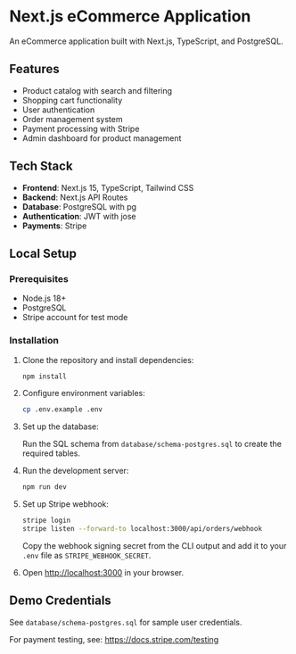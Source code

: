 # Next.js eCommerce Application

An eCommerce application built with Next.js, TypeScript, and PostgreSQL.

## Features

- Product catalog with search and filtering
- Shopping cart functionality
- User authentication
- Order management system
- Payment processing with Stripe
- Admin dashboard for product management

## Tech Stack

- **Frontend**: Next.js 15, TypeScript, Tailwind CSS
- **Backend**: Next.js API Routes
- **Database**: PostgreSQL with pg
- **Authentication**: JWT with jose
- **Payments**: Stripe

## Local Setup

### Prerequisites

- Node.js 18+
- PostgreSQL
- Stripe account for test mode

### Installation

1. Clone the repository and install dependencies:
    ```bash
    npm install
    ```

2. Configure environment variables:
    ```bash
    cp .env.example .env
    ```

3. Set up the database:

    Run the SQL schema from `database/schema-postgres.sql` to create the required tables.

4. Run the development server:
    ```bash
    npm run dev
    ```

5. Set up Stripe webhook:
    ```bash
    stripe login
    stripe listen --forward-to localhost:3000/api/orders/webhook
    ```

    Copy the webhook signing secret from the CLI output and add it to your `.env` file as `STRIPE_WEBHOOK_SECRET`.

6. Open [http://localhost:3000](http://localhost:3000) in your browser.

## Demo Credentials

See `database/schema-postgres.sql` for sample user credentials.

For payment testing, see: https://docs.stripe.com/testing

